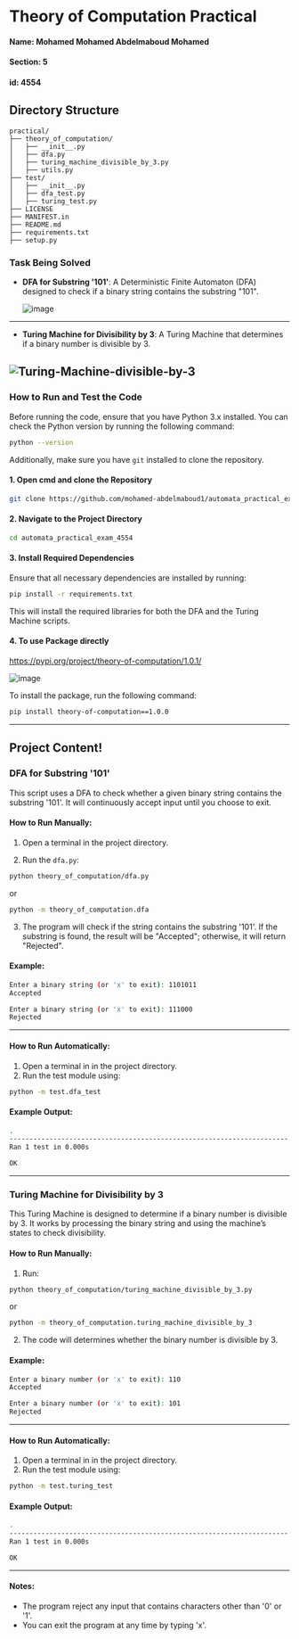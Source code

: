 # Theory of Computation Practical

#### Name: Mohamed Mohamed Abdelmaboud Mohamed

#### Section: 5

#### id: 4554

## Directory Structure

```
practical/
├── theory_of_computation/
│   ├── __init__.py
│   ├── dfa.py
│   ├── turing_machine_divisible_by_3.py
│   ├── utils.py
├── test/
│   ├── __init__.py
│   ├── dfa_test.py
│   ├── turing_test.py
├── LICENSE
├── MANIFEST.in
├── README.md
├── requirements.txt
├── setup.py
```

### Task Being Solved

- **DFA for Substring '101'**: A Deterministic Finite Automaton (DFA) designed to check if a binary string contains the substring "101".

  ![image](https://github.com/user-attachments/assets/de16f5da-976b-4432-8c3f-aa72bc923cf6)

---

- **Turing Machine for Divisibility by 3**: A Turing Machine that determines if a binary number is divisible by 3.

## ![Turing-Machine-divisible-by-3](https://github.com/user-attachments/assets/cfbb463c-b818-4275-9afa-57c85bc394e2)

### How to Run and Test the Code

Before running the code, ensure that you have Python 3.x installed. You can check the Python version by running the following command:

```bash
python --version
```

Additionally, make sure you have `git` installed to clone the repository.

#### 1. Open cmd and clone the Repository

```bash
git clone https://github.com/mohamed-abdelmaboud1/automata_practical_exam_4554.git
```

#### 2. Navigate to the Project Directory

```bash
cd automata_practical_exam_4554
```

#### 3. Install Required Dependencies

Ensure that all necessary dependencies are installed by running:

```bash
pip install -r requirements.txt
```

This will install the required libraries for both the DFA and the Turing Machine scripts.

#### 4. To use Package directly

https://pypi.org/project/theory-of-computation/1.0.1/

![image](https://github.com/user-attachments/assets/a8fe1e2d-2ea5-4727-9d07-c382728af43e)

To install the package, run the following command:

```bash
pip install theory-of-computation==1.0.0
```

---
## Project Content!

### DFA for Substring '101'

This script uses a DFA to check whether a given binary string contains the substring '101'. It will continuously accept input until you choose to exit.

#### How to Run Manually:

1. Open a terminal in the project directory.

2. Run the `dfa.py`:

```bash
python theory_of_computation/dfa.py
```

or

```bash
python -m theory_of_computation.dfa
```

3. The program will check if the string contains the substring '101'. If the substring is found, the result will be "Accepted"; otherwise, it will return "Rejected".

#### Example:

```bash
Enter a binary string (or 'x' to exit): 1101011
Accepted

Enter a binary string (or 'x' to exit): 111000
Rejected
```

---

#### How to Run Automatically:

1. Open a terminal in in the project directory.
2. Run the test module using:

```bash
python -m test.dfa_test
```

#### Example Output:

```bash
.
----------------------------------------------------------------------
Ran 1 test in 0.000s

OK
```

---

### Turing Machine for Divisibility by 3

This Turing Machine is designed to determine if a binary number is divisible by 3. It works by processing the binary string and using the machine’s states to check divisibility.

#### How to Run Manually:

1. Run:

```bash
python theory_of_computation/turing_machine_divisible_by_3.py
```

or

```bash
python -m theory_of_computation.turing_machine_divisible_by_3
```

2. The code will determines whether the binary number is divisible by 3.

#### Example:

```bash
Enter a binary number (or 'x' to exit): 110
Accepted

Enter a binary number (or 'x' to exit): 101
Rejected
```

---

#### How to Run Automatically:

1. Open a terminal in in the project directory.
2. Run the test module using:

```bash
python -m test.turing_test
```

#### Example Output:

```bash
.
----------------------------------------------------------------------
Ran 1 test in 0.000s

OK
```

---

#### Notes:

- The program reject any input that contains characters other than '0' or '1'.
- You can exit the program at any time by typing 'x'.
